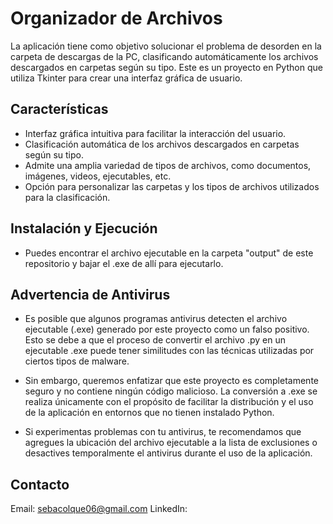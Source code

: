 # Organizador de Archivos

La aplicación tiene como objetivo solucionar el problema de desorden en la carpeta de descargas de la PC, 
clasificando automáticamente los archivos descargados en carpetas según su tipo.
Este es un proyecto en Python que utiliza Tkinter para crear una interfaz gráfica de usuario. 

## Características

- Interfaz gráfica intuitiva para facilitar la interacción del usuario.
- Clasificación automática de los archivos descargados en carpetas según su tipo.
- Admite una amplia variedad de tipos de archivos, como documentos, imágenes, videos, ejecutables, etc.
- Opción para personalizar las carpetas y los tipos de archivos utilizados para la clasificación.

## Instalación y Ejecución

- Puedes encontrar el archivo ejecutable en la carpeta "output" de este repositorio y bajar el .exe de allí para ejecutarlo.

## Advertencia de Antivirus

- Es posible que algunos programas antivirus detecten el archivo ejecutable (.exe) generado por este proyecto como un falso positivo.
Esto se debe a que el proceso de convertir el archivo .py en un ejecutable .exe puede tener similitudes con las
técnicas utilizadas por ciertos tipos de malware.

- Sin embargo, queremos enfatizar que este proyecto es completamente seguro y no contiene ningún código malicioso.
La conversión a .exe se realiza únicamente con el propósito de facilitar la distribución y
el uso de la aplicación en entornos que no tienen instalado Python.

- Si experimentas problemas con tu antivirus, te recomendamos que agregues la ubicación del archivo ejecutable
a la lista de exclusiones o desactives temporalmente el antivirus durante el uso de la aplicación.

## Contacto
Email: sebacolque06@gmail.com
LinkedIn: 
